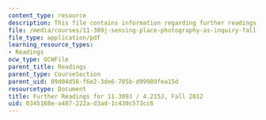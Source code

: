 ```yaml
---
content_type: resource
description: This file contains information regarding further readings.
file: /media/courses/11-309j-sensing-place-photography-as-inquiry-fall-2012/0345168ea487222ad3ad1c430c573cc6_MIT11_309JF12_furtherreads.pdf
file_type: application/pdf
learning_resource_types:
- Readings
ocw_type: OCWFile
parent_title: Readings
parent_type: CourseSection
parent_uid: 09d04d56-f6e2-3de6-785b-d99989fea15d
resourcetype: Document
title: Further Readings for 11.309J / 4.215J, Fall 2012
uid: 0345168e-a487-222a-d3ad-1c430c573cc6
---
```

